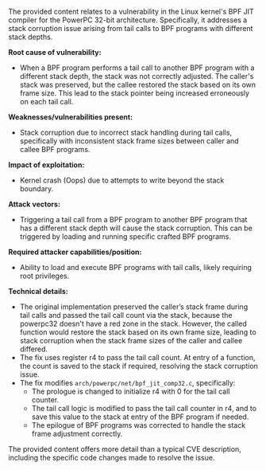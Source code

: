 The provided content relates to a vulnerability in the Linux kernel's BPF JIT compiler for the PowerPC 32-bit architecture. Specifically, it addresses a stack corruption issue arising from tail calls to BPF programs with different stack depths.

**Root cause of vulnerability:**
- When a BPF program performs a tail call to another BPF program with a different stack depth, the stack was not correctly adjusted. The caller's stack was preserved, but the callee restored the stack based on its own frame size. This lead to the stack pointer being increased erroneously on each tail call.

**Weaknesses/vulnerabilities present:**
- Stack corruption due to incorrect stack handling during tail calls, specifically with inconsistent stack frame sizes between caller and callee BPF programs.

**Impact of exploitation:**
- Kernel crash (Oops) due to attempts to write beyond the stack boundary.

**Attack vectors:**
- Triggering a tail call from a BPF program to another BPF program that has a different stack depth will cause the stack corruption. This can be triggered by loading and running specific crafted BPF programs.

**Required attacker capabilities/position:**
- Ability to load and execute BPF programs with tail calls, likely requiring root privileges.

**Technical details:**

- The original implementation preserved the caller’s stack frame during tail calls and passed the tail call count via the stack, because the powerpc32 doesn't have a red zone in the stack. However, the called function would restore the stack based on its own frame size, leading to stack corruption when the stack frame sizes of the caller and callee differed.
- The fix uses register r4 to pass the tail call count. At entry of a function, the count is saved to the stack if required, resolving the stack corruption issue.
- The fix modifies `arch/powerpc/net/bpf_jit_comp32.c`, specifically:
    - The prologue is changed to initialize r4 with 0 for the tail call counter.
    - The tail call logic is modified to pass the tail call counter in r4, and to save this value to the stack at entry of the BPF program if needed.
    -  The epilogue of BPF programs was corrected to handle the stack frame adjustment correctly.

The provided content offers more detail than a typical CVE description, including the specific code changes made to resolve the issue.